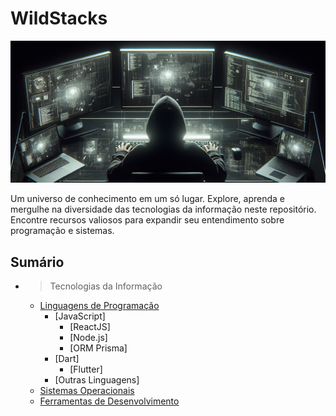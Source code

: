 # WildStacks

![Autor: Marcos Aurélio](./images/hacker.jpeg)

Um universo de conhecimento em um só lugar. Explore, aprenda e mergulhe na diversidade das tecnologias da informação neste repositório. Encontre recursos valiosos para expandir seu entendimento sobre programação e sistemas.

## Sumário

- > Tecnologias da Informação
  - [Linguagens de Programação](./Hardwares_e_Softwares/README.md)
    - [JavaScript]
      - [ReactJS]
      - [Node.js]
      - [ORM Prisma]
    - [Dart]
      - [Flutter]
    - [Outras Linguagens]
  - [Sistemas Operacionais](./Sistemas_Operacionais/README.md)
  - [Ferramentas de Desenvolvimento](./Programacao/README.md)

